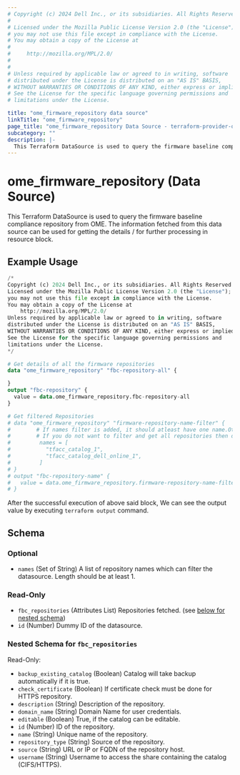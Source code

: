 ```yaml
---
# Copyright (c) 2024 Dell Inc., or its subsidiaries. All Rights Reserved.
# 
# Licensed under the Mozilla Public License Version 2.0 (the "License");
# you may not use this file except in compliance with the License.
# You may obtain a copy of the License at
# 
#     http://mozilla.org/MPL/2.0/
# 
# 
# Unless required by applicable law or agreed to in writing, software
# distributed under the License is distributed on an "AS IS" BASIS,
# WITHOUT WARRANTIES OR CONDITIONS OF ANY KIND, either express or implied.
# See the License for the specific language governing permissions and
# limitations under the License.

title: "ome_firmware_repository data source"
linkTitle: "ome_firmware_repository"
page_title: "ome_firmware_repository Data Source - terraform-provider-ome"
subcategory: ""
description: |-
  This Terraform DataSource is used to query the firmware baseline compliance repository from OME. The information fetched from this data source can be used for getting the details / for further processing in resource block.
---
```


# ome_firmware_repository (Data Source)

This Terraform DataSource is used to query the firmware baseline compliance repository from OME. The information fetched from this data source can be used for getting the details / for further processing in resource block.

## Example Usage

```terraform
/*
Copyright (c) 2024 Dell Inc., or its subsidiaries. All Rights Reserved.
Licensed under the Mozilla Public License Version 2.0 (the "License");
you may not use this file except in compliance with the License.
You may obtain a copy of the License at
    http://mozilla.org/MPL/2.0/
Unless required by applicable law or agreed to in writing, software
distributed under the License is distributed on an "AS IS" BASIS,
WITHOUT WARRANTIES OR CONDITIONS OF ANY KIND, either express or implied.
See the License for the specific language governing permissions and
limitations under the License.
*/

# Get details of all the firmware repositories 
data "ome_firmware_repository" "fbc-repository-all" {

}
output "fbc-repository" {
  value = data.ome_firmware_repository.fbc-repository-all
}

# Get filtered Repositories
# data "ome_firmware_repository" "firmware-repository-name-filter" {
#        # If names filter is added, it should atleast have one name.Otherwise you will see an error.
#        # If you do not want to filter and get all repositories then do not pass the name filter(Above configuration)
#         names = [
#           "tfacc_catalog_1",
#           "tfacc_catalog_dell_online_1",
#         ]
# }
# output "fbc-repository-name" {
#   value = data.ome_firmware_repository.firmware-repository-name-filter
# }
```

After the successful execution of above said block, We can see the output value by executing `terraform output` command.

<!-- schema generated by tfplugindocs -->
## Schema

### Optional

- `names` (Set of String) A list of repository names which can filter the datasource. Length should be at least 1.

### Read-Only

- `fbc_repositories` (Attributes List) Repositories fetched. (see [below for nested schema](#nestedatt--fbc_repositories))
- `id` (Number) Dummy ID of the datasource.

<a id="nestedatt--fbc_repositories"></a>
### Nested Schema for `fbc_repositories`

Read-Only:

- `backup_existing_catalog` (Boolean) Catalog will take backup automatically if it is true.
- `check_certificate` (Boolean) If certificate check must be done for HTTPS repository.
- `description` (String) Description of the repository.
- `domain_name` (String) Domain Name for user credentials.
- `editable` (Boolean) True, if the catalog can be editable.
- `id` (Number) ID of the repository.
- `name` (String) Unique name of the repository.
- `repository_type` (String) Source of the repository.
- `source` (String) URL or IP or FQDN of the repository host.
- `username` (String) Username to access the share containing the catalog (CIFS/HTTPS).